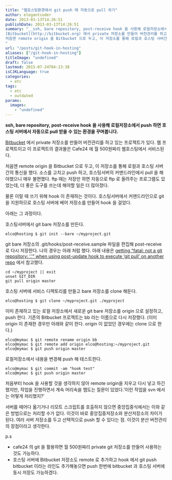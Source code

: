 ```yaml
---
title: "웹호스팅환경에서 git push 때 자동으로 pull 하기"
author: elegantcoder
date: 2013-03-13T14:26:51
publishDate: 2013-03-13T14:26:51
summary: "__ssh, bare repository, post-receive hook 을 사용해 로컬저장소에서 push 하면  호스팅 서버에서 자동으로 pull 받을 수 있는 환경을 꾸며봅니다.__
[Bitbucket](http://bitbucket.org) 에서 private 저장소를 만들어 버전관리를 하고 있는 프로젝트가 있다. 웹 프로젝트이고 이 프로젝트의 결과물은 Cafe24 에 월 500원짜리 웹호스팅에서 서비스된다.
처음엔 remote origin 을 Bitbucket 으로 두고, 이 저장소를 통해 로컬과 호스팅 서버간의 통신을 했다. 소스를 고치고 push 하고, 호스팅서버의 커맨드라인에서 pull 을 해야했으니 매우 불편했다.
"
url: "/posts/git-hook-in-hosting"
aliases: ["/git-hook-in-hosting"]
titleImage: "undefined"
draft: false
lastmod: 2015-07-24T04:13:38
isCJKLanguage: true
categories:
  - etc
tags:
  - etc
  - outdated
params:
  images:
    - "undefined"
---
```

**ssh, bare repository, post-receive hook 을 사용해 로컬저장소에서 push 하면 호스팅 서버에서 자동으로 pull 받을 수 있는 환경을 꾸며봅니다.**

[Bitbucket](http://bitbucket.org) 에서 private 저장소를 만들어 버전관리를 하고 있는 프로젝트가 있다. 웹 프로젝트이고 이 프로젝트의 결과물은 Cafe24 에 월 500원짜리 웹호스팅에서 서비스된다.

처음엔 remote origin 을 Bitbucket 으로 두고, 이 저장소를 통해 로컬과 호스팅 서버간의 통신을 했다. 소스를 고치고 push 하고, 호스팅서버의 커맨드라인에서 pull 을 해야했으니 매우 불편했다. ftp 때는 저장만 하면 자동으로 ftp 로 올려주는 프로그램도 있었는데, 더 좋은 도구를 쓰는데 해야할 일은 더 많아졌다.

물론 이럴 때 쓰기 위해 hook 이 존재하는 것이다. 호스팅서버에서 커맨드라인으로 git을 지원하므로 호스팅 서버에 베어 저장소를 만들어 hook 을 걸었다.

아래는 그 과정이다.

호스팅서버에서 git bare 저장소를 만든다.

```
elco@hosting $ git init --bare ~/myproject.git
```

git bare 저장소의 .git/hooks/post-receive.sample 파일을 편집해 post-receive 로 다시 저장한다. 나의 경우는 아래 처럼 했다. 아래 내용은 [getting “fatal: not a git repository: ‘.’” when using post-update hook to execute ‘git pull’ on another repo](http://stackoverflow.com/questions/4043609/getting-fatal-not-a-git-repository-when-using-post-update-hook-to-execut) 에서 참고했다.

```
cd ~/myproject || exit
unset GIT_DIR
git pull origin master
```

호스팅 서버에 서비스 디렉토리를 만들고 bare 저장소를 clone 해둔다.

```
elco@hosting $ git clone ~/myproject.git ./myproject
```

이미 존재하고 있는 로컬 저장소에서 새로운 git bare 저장소를 origin 으로 설정하고, push 한다. 기존의 Bitbucket 프로젝트는 bb 라는 이름으로 다시 저장했다. (이미 origin 이 존재한 경우만 아래와 같이 한다. origin 이 없었던 경우에는 clone 으로 한다.)

```
elco@mymac $ git remote rename origin bb
elco@mymac $ git remote add origin elco@hosting:~/myproject.git
elco@mymac $ git push origin master
```

로컬저장소에서 내용을 변경해 push 해 테스트한다.

```
elco@mymac $ git commit -am "hook test"
elco@mymac $ git push origin master
```

처음부터 hook 을 사용할 것을 생각하지 않아 remote origin을 지우고 다시 넣고 하긴 했지만, 작업을 진행하면서 계속 머리속을 맴도는 질문이 있었다.’이런 작업을 svn 에서는 어떻게 처리했지?’

서버를 떼어다 옮기거나 리모트 스크립트를 호출하지 않으면 중앙집중식에서는 이와 같은 방법으로는 처리할 수가 없다. 이것이 바로 중앙집중저장소와 분산저장소의 차이가 된다. 여러 서버 저장소를 두고 선택적으로 push 할 수 있다는 점. 이것이 분산 버전관리의 장점이라고 생각한다.

p.s

-   cafe24 의 git 을 활용하면 월 500원짜리 private git 저장소를 만들어 사용하는 것도 가능하다.
-   호스팅 서버에 Bitbucket 저장소도 remote 로 추가하고 hook 에서 git push bitbucket 이라는 라인도 추가해놓으면 push 한번에 bitbucket 과 호스팅 서버에 동시 저장도 가능하겠다.
